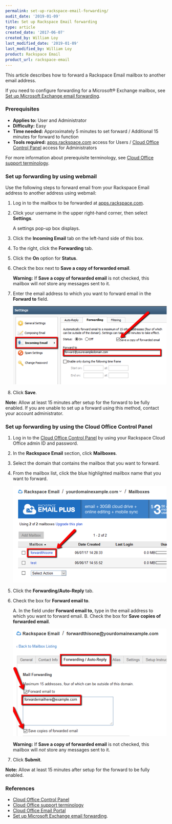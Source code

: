 ```yaml
---
permalink: set-up-rackspace-email-forwarding/
audit_date: '2019-01-09'
title: Set up Rackspace Email forwarding
type: article
created_date: '2017-06-07'
created_by: William Loy
last_modified_date: '2019-01-09'
last_modified_by: William Loy
product: Rackspace Email
product_url: rackspace-email
---
```


This article describes how to forward a Rackspace Email mailbox to another email address.

If you need to configure forwarding for a Microsoft&reg; Exchange mailbox, see [Set up Microsoft Exchange email forwarding](/how-to/set-up-microsoft-exchange-email-forwarding/).

### Prerequisites

- **Applies to:** User and Administrator
- **Difficulty:** Easy
- **Time needed:** Approximately 5 minutes to set forward / Additional 15 minutes for forward to function
- **Tools required:** [apps.rackspace.com](https://apps.rackspace.com/index.php) access for Users / [Cloud Office Control Panel](https://cp.rackspace.com) access for Administrators

For more information about prerequisite terminology, see [Cloud Office support terminology](/how-to/cloud-office-support-terminology).

### Set up forwarding by using webmail

Use the following steps to forward email from your Rackspace Email address to another address using webmail:

1. Log in to the mailbox to be forwarded at [apps.rackspace.com](https://apps.rackspace.com/index.php).
2. Click your username in the upper right-hand corner, then select **Settings**.

   A settings pop-up box displays.

3. Click the **Incoming Email** tab on the left-hand side of this box.
4. To the right, click the **Forwarding** tab.
5. Click the **On** option for **Status**.
6. Check the box next to **Save a copy of forwarded email**.

   **Warning:** If **Save a copy of forwarded email** is not checked, this mailbox will *not* store any messages sent to it.

7. Enter the email address to which you want to forward email in the **Forward to** field.

   <img src="ForwardRSEWebmailSC2.png" />

8. Click **Save**.

**Note:** Allow at least 15 minutes after setup for the forward to be fully enabled. If you are unable to set up a forward using this method, contact your account administrator.

### Set up forwarding by using the Cloud Office Control Panel

1.	Log in to the [Cloud Office Control Panel](https://cp.rackspace.com/Login.aspx?ReturnUrl=%2f "Cloud Office Control Panel") by using your Rackspace Cloud Office admin ID and password.
2. In the **Rackspace Email** section, click **Mailboxes**.
3. Select the domain that contains the mailbox that you want to forward.
4. From the mailbox list, click the blue highlighted mailbox name that you want to forward.

   <img src="ForwardRSEcontrolpanelSC2.png" />

5. Click the **Forwarding/Auto-Reply** tab.
6. Check the box for **Forward email to**.

   A. In the field under **Forward email to**, type in the email address to which you want to forward email.
   B. Check the box for **Save copies of forwarded email**.

   <img src="ForwardRSEcontrolpanelSC3.png" />

   **Warning:** If **Save a copy of forwarded email** is not checked, this mailbox will *not* store any messages sent to it.

7. Click **Submit**.

**Note:** Allow at least 15 minutes after setup for the forward to be fully enabled.

### References

- [Cloud Office Control Panel](https://cp.rackspace.com/Login.aspx?ReturnUrl=%2f "Cloud Office Control Panel")
- [Cloud Office support terminology](/how-to/cloud-office-support-terminology)
- [Cloud Office Email Portal](https://apps.rackspace.com/index.php)
- [Set up Microsoft Exchange email forwarding](/how-to/set-up-microsoft-exchange-email-forwarding/).
